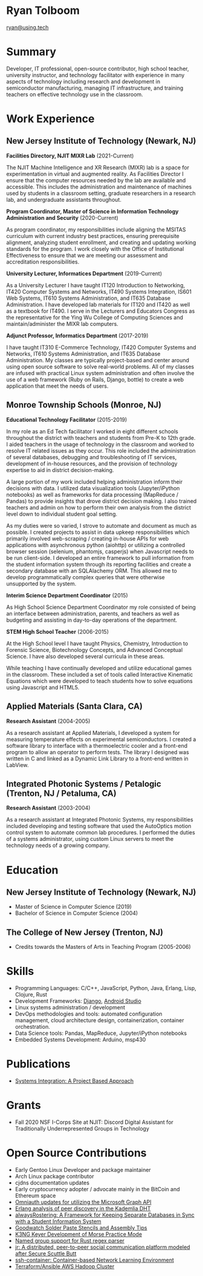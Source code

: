 # Ryan Tolboom

ryan@using.tech

# Summary

Developer, IT professional, open-source contributor, high school teacher, 
university instructor, and technology facilitator with experience in many aspects
of technology including research and development in semiconductor manufacturing,
managing IT infrastructure, and training teachers on effective technology use in
the classroom.

# Work Experience

## New Jersey Institute of Technology (Newark, NJ)

**Facilities Directory, NJIT MIXR Lab** (2021-Current)

The NJIT Machine Intelligence and XR Research (MIXR) lab is a space for
experimentation in virtual and augmented reality. As Facilities Director I
ensure that the computer resources needed by the lab are available and
accessible. This includes the administration and maintenance of machines used
by students in a classroom setting, graduate researchers in a research lab, and
undergraduate assistants throughout.

**Program Coordinator, Master of Science in Information Technology Administration and Security** (2020-Current)

As program coordinator, my responsibilities include aligning the MSITAS
curriculum with current industry best practices, ensuring prerequisite
alignment, analyzing student enrollment, and creating and updating working
standards for the program. I work closely with the Office of Institutional
Effectiveness to ensure that we are meeting our assessment and accreditation
responsibilities.

**University Lecturer, Informatices Department** (2019-Current)

As a University Lecturer I have taught IT120 Introduction to Networking, IT420
Computer Systems and Networks, IT490 Systems Integration, IS601 Web Systems,
IT610 Systems Administration, and IT635 Database Administration. I have
developed lab materials for IT120 and IT420 as well as a textbook for IT490. I
serve in the Lecturers and Educators Congress as the representative for the Ying
Wu College of Computing Sciences and maintain/administer the MIXR lab
computers.

**Adjunct Professor, Informatics Department** (2017-2019)

I have taught IT310 E-Commerce Technology, IT420 Computer Systems and Networks,
IT610 Systems Administration, and IT635 Database Administration. My classes are
typically project-based and center around using open source software to solve
real-world problems. All of my classes are infused with practical Linux system
administration and often involve the use of a web framework (Ruby on Rails,
Django, bottle) to create a web application that meet the needs of users.
  
## Monroe Township Schools (Monroe, NJ)

**Educational Technology Facilitator** (2015-2019)

In my role as an Ed Tech facilitator I worked in eight different schools throughout
the district with teachers and students from Pre-K to 12th grade. I aided teachers
in the usage of technology in the classroom and worked to resolve IT related issues
as they occur. This role included the administration of several databases, debugging
and troubleshooting of IT services, development of in-house resources, and the 
provision of technology expertise to aid in district decision-making.

A large portion of my work included helping administration inform their decisions
with data. I utilized data visualization tools (Jupyter/iPython notebooks) as well as
frameworks for data processing (MapReduce / Pandas) to provide insights that drove
district decision making. I also trained teachers and admin on how to perform their
own analysis from the district level down to individual student goal setting.

As my duties were so varied, I strove to automate and document as much as possible.
I created projects to assist in data upkeep responsibilities which primarily
involved web-scraping / creating in-house APIs for web applications with asynchronous
python (aiohttp) or utilizing a controlled browser session (selenium, phantomjs,
casperjs) when Javascript needs to be run client-side. I developed an entire framework
to pull information from the student information system through its reporting facilities
and create a secondary database with an SQLAlachemy ORM. This allowed me to develop
programmatically complex queries that were otherwise unsupported by the system.

**Interim Science Department Coordinator** (2015)

As High School Science Department Coordinator my role consisted of being an
interface between administration, parents, and teachers as well as budgeting and
assisting in day-to-day operations of the department.

**STEM High School Teacher** (2006-2015)

At the High School level I have taught Physics, Chemistry, Introduction to Forensic
Science, Biotechnology Concepts, and Advanced Conceptual Science. I have also
developed several curricula in these areas.

While teaching I have continually developed and utilize educational games in the
classroom. These included a set of tools called Interactive Kinematic Equations which
were developed to teach students how to solve equations using Javascript and HTML5.

## Applied Materials (Santa Clara, CA)

**Research Assistant** (2004-2005)

As a research assistant at Applied Materials, I developed a system for measuring
temperature effects on experimental semiconductors. I created a software library to
interface with a thermoelectric cooler and a front-end program to allow an operator
to perform tests. The library I designed was written in C and linked as a Dynamic Link
Library to a front-end written in LabView.

## Integrated Photonic Systems / Petalogic (Trenton, NJ / Petaluma, CA)

**Research Assistant** (2003-2004)

As a research assistant at Integrated Photonic Systems, my responsibilities included
developing and testing software that used the AutoOptics motion control system to
automate common lab procedures. I performed the duties of a systems administrator, using
custom Linux servers to meet the technology needs of a growing company.

# Education

## New Jersey Institute of Technology (Newark, NJ)

* Master of Science in Computer Science (2019)
* Bachelor of Science in Computer Science (2004)

## The College of New Jersey (Trenton, NJ)

* Credits towards the Masters of Arts in Teaching Program (2005-2006)

# Skills

* Programming Languages: C/C++, JavaScript, Python, Java, Erlang, Lisp, Clojure,
  Rust
* Development Frameworks: [Django](https://www.djangoproject.com),
[Android Studio](https://developer.android.com/studio)
* Linux systems administration / development
* DevOps methodologies and tools: automated configuration management, cloud
architecture design, containerization, container orchestration.
* Data Science tools: Pandas, MapReduce, Jupyter/iPython notebooks
* Embedded Systems Development: Arduino, msp430

# Publications

* [Systems Integration: A Project Based Approach](https://www.oercommons.org/courses/systems-integration-a-project-based-approach)

# Grants

* Fall 2020 NSF I-Corps Site at NJIT: Discord Digital Assistant for
  Traditionally Underrepresented Groups in Technology

# Open Source Contributions

* Early Gentoo Linux Developer and package maintainer
* Arch Linux package contributor
* cjdns documentation updates
* Early cryptocurrency adopter / advocate mainly in the BitCoin and Ethereum space
* [Omniauth updates for utilizing the Microsoft Graph API](https://github.com/FalconPD/omniauth-microsoft_graph)
* [Erlang analysis of peer discovery in the Kademlia DHT](https://github.com/bosco/p2p)
* [alwaysRostering: A Framework for Keeping Separate Databases in Sync with a Student Information System](https://github.com/FalconPD/alwaysRostering)
* [Goodwatch Solder Paste Stencils and Assembly Tips](https://github.com/travisgoodspeed/goodwatch/)
* [K3NG Keyer Development of Morse Practice Mode](https://github.com/k3ng/k3ng_cw_keyer)
* [Named group support for Rust regex parser](https://github.com/fancy-regex)
* [jr: A distributed, peer-to-peer social communication platform modeled after Secure Scuttle Butt](https://github.com/rxt1077/jr)
* [ssh-container: Container-based Network Learning Environment](https://github.com/rxt1077/ssh-container)
* [Terraform/Ansible AWS Hadoop Cluster](https://github.com/rxt1077/terraform_ansible_aws_hadoop)

